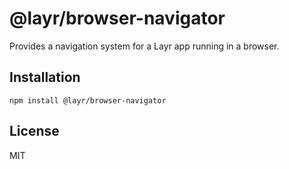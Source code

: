 # @layr/browser-navigator

Provides a navigation system for a Layr app running in a browser.

## Installation

```
npm install @layr/browser-navigator
```

## License

MIT

